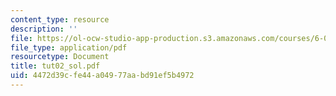 ```yaml
---
content_type: resource
description: ''
file: https://ol-ocw-studio-app-production.s3.amazonaws.com/courses/6-041-probabilistic-systems-analysis-and-applied-probability-spring-2006/4472d39cfe44a04977aabd91ef5b4972_tut02_sol.pdf
file_type: application/pdf
resourcetype: Document
title: tut02_sol.pdf
uid: 4472d39c-fe44-a049-77aa-bd91ef5b4972
---
```

